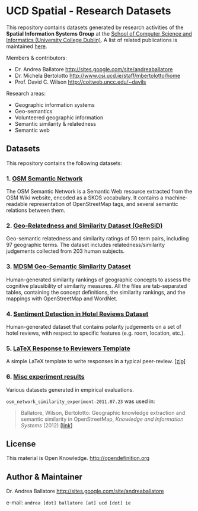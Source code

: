 UCD Spatial - Research Datasets
=============================================

This repository contains datasets generated by research activities of
the **Spatial Information Systems Group** at the [School of Computer Science and Informatics (University College Dublin)](http://www.csi.ucd.ie).
A list of related publications is maintained [here](http://sites.google.com/site/andreaballatore/publications).

Members & contributors:

* Dr. Andrea Ballatore  <http://sites.google.com/site/andreaballatore>
* Dr. Michela Bertolotto  <http://www.csi.ucd.ie/staff/mbertolotto/home>
* Prof. David C. Wilson  <http://coitweb.uncc.edu/~davils>

Research areas:
* Geographic information systems
* Geo-semantics
* Volunteered geographic information
* Semantic similarity & relatedness
* Semantic web

Datasets
----------------------
This repository contains the following datasets:

### 1. [OSM Semantic Network](http://wiki.openstreetmap.org/wiki/OSM_Semantic_Network) ###

The OSM Semantic Network is a Semantic Web resource extracted from the OSM Wiki website, encoded as a SKOS vocabulary. It contains a machine-readable representation of OpenStreetMap tags, and several semantic relations between them.

### 2. [Geo-Relatedness and Similarity Dataset (GeReSiD)](https://github.com/ucd-spatial/Datasets/tree/master/geresid-geo_relatedness_similarity_dataset) ###

Geo-semantic relatedness and similarity ratings of 50 term pairs, including 97 geographic terms.
The dataset includes relatedness/similarity judgements collected from 203 human subjects.

### 3. [MDSM Geo-Semantic Similarity Dataset](https://github.com/ucd-spatial/Datasets/tree/master/mdsm-similarity_dataset) ###

Human-generated similarity rankings of geographic concepts to assess the cognitive plausibility of similarity measures.
All the files are tab-separated tables, containing the concept definitions, the similarity rankings, and the mappings with OpenStreetMap and WordNet.

### 4. [Sentiment Detection in Hotel Reviews Dataset](https://github.com/ucd-spatial/Datasets/tree/master/sentiment_detection_hotel_reviews_dataset) ###

Human-generated dataset that contains polarity judgements on a set of hotel reviews, with respect to specific features (e.g. room, location, etc.).

### 5. [LaTeX Response to Reviewers Template](https://github.com/ucd-spatial/Datasets/tree/master/tex_response_to_reviewers_template) ###

A simple LaTeX template to write responses in a typical peer-review. [\[zip\]](https://github.com/ucd-spatial/Datasets/blob/master/downloads/tex_response_to_reviewers_template.zip?raw=true)

### 6. [Misc experiment results](https://github.com/ucd-spatial/Datasets/tree/master/experiments_results) ###

Various datasets generated in empirical evaluations.

`osm_network_similarity_experiment-2011.07.23` was used in:

> Ballatore, Wilson, Bertolotto: Geographic knowledge extraction and semantic similarity in OpenStreetMap, *Knowledge and Information Systems* (2012) [[link]](http://link.springer.com/article/10.1007%2Fs10115-012-0571-0)

License
----------------------
This material is Open Knowledge. <http://opendefinition.org>

Author & Maintainer
----------------------
Dr. Andrea Ballatore <http://sites.google.com/site/andreaballatore>

e-mail: `andrea [dot] ballatore [at] ucd [dot] ie`